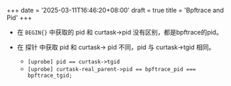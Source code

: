 +++
date = '2025-03-11T16:46:20+08:00'
draft = true
title = 'Bpftrace and Pid'
+++

- 在 `BEGIN{}` 中获取的 pid 和 curtask->pid 没有区别，都是bpftrace的pid。
- 在 探针 中获取 pid 和 curtask-> pid 不同，pid 与 curtask->tgid 相同。

    - `[uprobe] pid == curtask->tgid `
    - `[uprobe] curtask-real_parent->pid == bpftrace_pid === bpftrace_tgid;`
